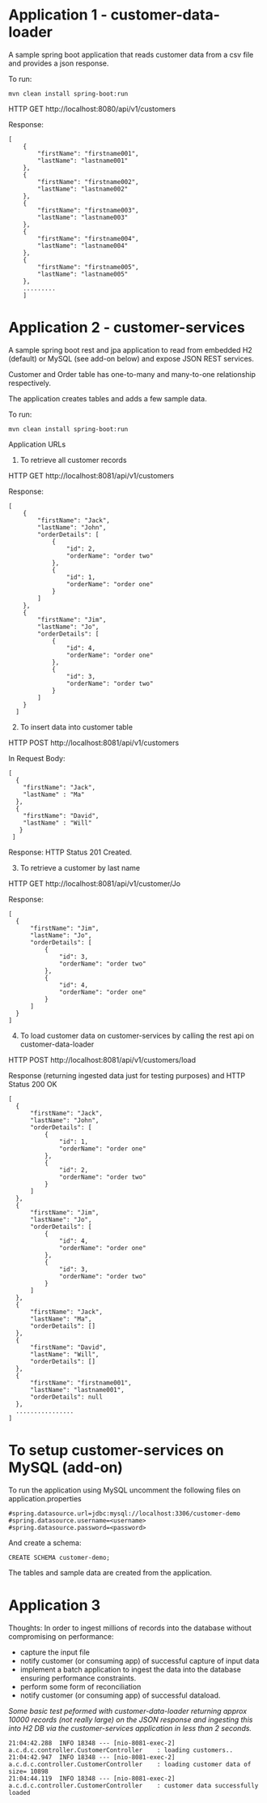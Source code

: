 # Application 1 - customer-data-loader

A sample spring boot application that reads customer data from a csv file and provides a json response.

To run:

```
mvn clean install spring-boot:run
```

HTTP GET
http://localhost:8080/api/v1/customers

Response:
```
[
    {
        "firstName": "firstname001",
        "lastName": "lastname001"
    },
    {
        "firstName": "firstname002",
        "lastName": "lastname002"
    },
    {
        "firstName": "firstname003",
        "lastName": "lastname003"
    },
    {
        "firstName": "firstname004",
        "lastName": "lastname004"
    },
    {
        "firstName": "firstname005",
        "lastName": "lastname005"
    },
    .........
    ]
```

# Application 2 - customer-services

A sample spring boot rest and jpa application to read from embedded H2 (default) or MySQL (see add-on below) and expose JSON REST services.

Customer and Order table has one-to-many and many-to-one relationship respectively.

The application creates tables and adds a few sample data.

To run:
```
mvn clean install spring-boot:run
```

Application URLs

1. To retrieve all customer records

  HTTP GET
  http://localhost:8081/api/v1/customers

Response:
```
[
    {
        "firstName": "Jack",
        "lastName": "John",
        "orderDetails": [
            {
                "id": 2,
                "orderName": "order two"
            },
            {
                "id": 1,
                "orderName": "order one"
            }
        ]
    },
    {
        "firstName": "Jim",
        "lastName": "Jo",
        "orderDetails": [
            {
                "id": 4,
                "orderName": "order one"
            },
            {
                "id": 3,
                "orderName": "order two"
            }
        ]
    }
  ]
```

2. To insert data into customer table

  HTTP POST
  http://localhost:8081/api/v1/customers

  In Request Body:
  ```
  [
    {
      "firstName": "Jack",
      "lastName" : "Ma"
    },
    {
      "firstName": "David",
      "lastName" : "Will"
     }
   ]
  ```
  Response: HTTP Status 201 Created.
  
3. To retrieve a customer by last name

  HTTP GET
  http://localhost:8081/api/v1/customer/Jo
  
  Response:
  ```
  [
    {
        "firstName": "Jim",
        "lastName": "Jo",
        "orderDetails": [
            {
                "id": 3,
                "orderName": "order two"
            },
            {
                "id": 4,
                "orderName": "order one"
            }
        ]
    }
  ]
```
  
4. To load customer data on customer-services by calling the rest api on customer-data-loader

  HTTP POST
  http://localhost:8081/api/v1/customers/load
  
  Response (returning ingested data just for testing purposes) and HTTP Status 200 OK
  ```
  [
    {
        "firstName": "Jack",
        "lastName": "John",
        "orderDetails": [
            {
                "id": 1,
                "orderName": "order one"
            },
            {
                "id": 2,
                "orderName": "order two"
            }
        ]
    },
    {
        "firstName": "Jim",
        "lastName": "Jo",
        "orderDetails": [
            {
                "id": 4,
                "orderName": "order one"
            },
            {
                "id": 3,
                "orderName": "order two"
            }
        ]
    },
    {
        "firstName": "Jack",
        "lastName": "Ma",
        "orderDetails": []
    },
    {
        "firstName": "David",
        "lastName": "Will",
        "orderDetails": []
    },
    {
        "firstName": "firstname001",
        "lastName": "lastname001",
        "orderDetails": null
    },
    ................
  ]
  
  ```
  
# To setup customer-services on MySQL (add-on)

To run the application using MySQL uncomment the following files on application.properties

```
#spring.datasource.url=jdbc:mysql://localhost:3306/customer-demo
#spring.datasource.username=<username>
#spring.datasource.password=<password>
```
And create a schema:

```
CREATE SCHEMA customer-demo;
```
The tables and sample data are created from the application.

# Application 3

Thoughts: In order to ingest millions of records into the database without compromising on performance:
 - capture the input file
 - notify customer (or consuming app) of successful capture of input data
 - implement a batch application to ingest the data into the database ensuring performance constraints.
 - perform some form of reconciliation
 - notify customer (or consuming app) of successful dataload.

*Some basic test peformed with customer-data-loader returning approx 10000 records (not really large) on the JSON response and ingesting this into H2 DB via the customer-services application in less than 2 seconds.*

```
21:04:42.288  INFO 18348 --- [nio-8081-exec-2] a.c.d.c.controller.CustomerController    : loading customers..
21:04:42.947  INFO 18348 --- [nio-8081-exec-2] a.c.d.c.controller.CustomerController    : loading customer data of size= 10898
21:04:44.119  INFO 18348 --- [nio-8081-exec-2] a.c.d.c.controller.CustomerController    : customer data successfully loaded
```
 
